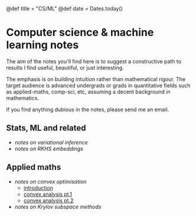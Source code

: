 @def title = "CS/ML"
@def date = Dates.today()

# Computer science & machine learning notes

The aim of the notes you'll find here is to suggest a constructive path to results I find useful, beautiful, or just interesting.

The emphasis is on building intuition rather than mathematical rigour.
The target audience is advanced undergrads or grads in quantitative fields such as applied-maths, comp-sci, etc, assuming a decent background in mathematics.

If you find anything dubious in the notes, please send me an email.

## Stats, ML and related

* *notes on variational inference*
* *notes on RKHS embeddings*

## Applied maths

* *notes on convex optimisation*    
    * [introduction](/pub/csml/cvx_opti/intro.html)
    * [convex analysis pt.1](/pub/csml/cvx_opti/ca_1.html)
    * [convex analysis pt.2](/pub/csml/cvx_opti/ca_2.html)
* *notes on Krylov subspace methods*
